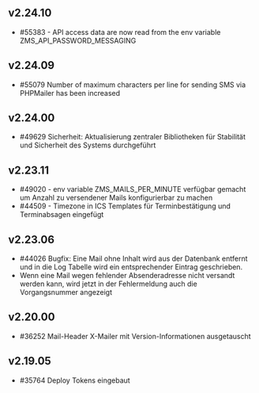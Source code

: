 ## v2.24.10

* #55383 - API access data are now read from the env variable ZMS_API_PASSWORD_MESSAGING

## v2.24.09

* #55079 Number of maximum characters per line for sending SMS via PHPMailer has been increased

## v2.24.00

* #49629 Sicherheit: Aktualisierung zentraler Bibliotheken für Stabilität und Sicherheit des Systems durchgeführt

## v2.23.11

* #49020 - env variable ZMS_MAILS_PER_MINUTE verfügbar gemacht um Anzahl zu versendener Mails konfigurierbar zu machen
* #44509 - Timezone in ICS Templates für Terminbestätigung und Terminabsagen eingefügt

## v2.23.06

* #44026 Bugfix: Eine Mail ohne Inhalt wird aus der Datenbank entfernt und in die Log Tabelle wird ein entsprechender Eintrag geschrieben.
* Wenn eine Mail wegen fehlender Absenderadresse nicht versandt werden kann, wird jetzt in der Fehlermeldung auch die Vorgangsnummer angezeigt


## v2.20.00

* #36252 Mail-Header X-Mailer mit Version-Informationen ausgetauscht

## v2.19.05

* #35764 Deploy Tokens eingebaut


